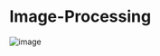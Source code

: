 # Image-Processing
![image](https://user-images.githubusercontent.com/61387934/184516228-291fb10d-53ae-4c15-bb1b-92b4010c851c.png)
